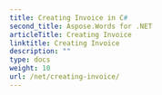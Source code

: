 ```yaml
---
title: Creating Invoice in C#
second_title: Aspose.Words for .NET
articleTitle: Creating Invoice
linktitle: Creating Invoice
description: ""
type: docs
weight: 10
url: /net/creating-invoice/
---
```


